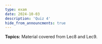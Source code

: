 ```yaml
---
type: exam
date: 2024-10-03
description: 'Quiz 4'
hide_from_announcments: true
---
```

**Topics:**
Material covered from Lec8 and Lec9.
